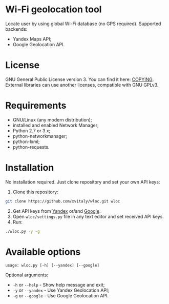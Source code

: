 # Wi-Fi geolocation tool
Locate user by using global Wi-Fi database (no GPS required). Supported backends:
 * Yandex Maps API;
 * Google Geolocation API.

# License
GNU General Public License version 3. You can find it here: [COPYING](COPYING). External libraries can use another licenses, compatible with GNU GPLv3.

# Requirements
 * GNU/Linux (any modern distribution);
 * installed and enabled Network Manager;
 * Python 2.7 or 3.x;
 * python-networkmanager;
 * python-lxml;
 * python-requests.

# Installation
No installation required. Just clone repository and set your own API keys:
 1. Clone this repository:
 ```bash
 git clone https://github.com/xvitaly/wloc.git wloc
 ```
 2. Get API keys from [Yandex](https://tech.yandex.ru/maps/keys/get/) or/and [Google](https://developers.google.com/maps/documentation/geolocation/get-api-key).
 3. Open `wloc/settings.py` file in any text editor and set received API keys.
 4. Run:
 ```bash
 ./wloc.py -y -g
 ```

# Available options
```
usage: wloc.py [-h] [--yandex] [--google]
```

Optional arguments:
 * `-h` or `--help` - Show help message and exit;
 * `-y` or `--yandex` - Use Yandex Geolocation API;
 * `-g` or  `--google` - Use Google Geolocation API.
